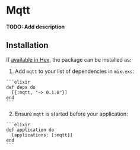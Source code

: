# Mqtt

**TODO: Add description**

## Installation

If [available in Hex](https://hex.pm/docs/publish), the package can be installed as:

  1. Add `mqtt` to your list of dependencies in `mix.exs`:

    ```elixir
    def deps do
      [{:mqtt, "~> 0.1.0"}]
    end
    ```

  2. Ensure `mqtt` is started before your application:

    ```elixir
    def application do
      [applications: [:mqtt]]
    end
    ```

